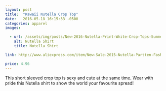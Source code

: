 ```yaml
---
layout: post
title:  "Kawaii Nutella Crop Top"
date:   2016-05-18 16:15:33 -0500
categories: apparel
images:

  - url: /assets/img/posts/New-2016-Nutella-Print-White-Crop-Tops-Summer-Style-Short-Sleeve-T-shirts-Harajuku-Fitness-Women.jpg_640x640.jpg
    alt: Nutella Shirt
    title: Nutella Shirt

link: http://www.aliexpress.com/item/New-Sale-2015-Nutella-Partten-Fashion-Short-Sleeve-Dew-Navel-Crop-Tops-Sexy-Fitness-T-shirt/32511102815.html?ws_ab_test=searchweb201556_7,searchweb201602_4_10017_10021_507_10022_10020_10009_10008_10018_10019_101,searchweb201603_7&btsid=704294da-0f12-4a6c-819f-16093c003b3f

price: 4.96
---
```


This short sleeved crop top is sexy and cute at the same time. Wear with pride this Nutella shirt to show the world your favourite spread!